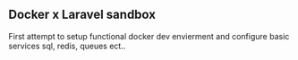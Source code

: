## Docker x Laravel sandbox

First attempt to setup functional docker dev envierment and configure basic services
sql, redis, queues ect..
